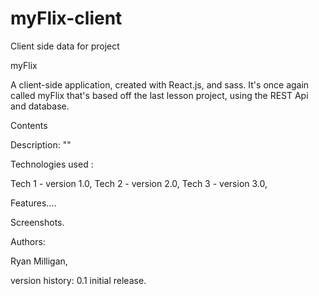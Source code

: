 # myFlix-client
Client side data for project

myFlix 

A client-side application, created with React.js, and sass. It's once again called myFlix that's based off the last lesson project, using the REST Api and database.

Contents

Description: 
""

Technologies used : 

Tech 1 - version 1.0,
Tech 2 - version 2.0,
Tech 3 - version 3.0,

Features....

Screenshots.

Authors: 

Ryan Milligan,

version history: 
0.1 
    initial release. 
